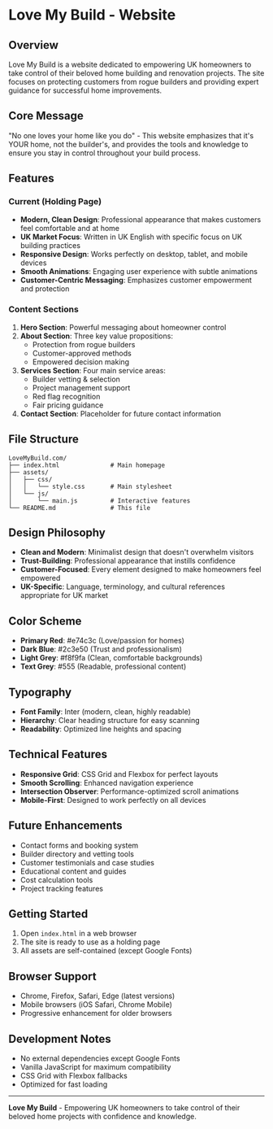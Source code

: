 # Love My Build - Website

## Overview
Love My Build is a website dedicated to empowering UK homeowners to take control of their beloved home building and renovation projects. The site focuses on protecting customers from rogue builders and providing expert guidance for successful home improvements.

## Core Message
"No one loves your home like you do" - This website emphasizes that it's YOUR home, not the builder's, and provides the tools and knowledge to ensure you stay in control throughout your build process.

## Features

### Current (Holding Page)
- **Modern, Clean Design**: Professional appearance that makes customers feel comfortable and at home
- **UK Market Focus**: Written in UK English with specific focus on UK building practices
- **Responsive Design**: Works perfectly on desktop, tablet, and mobile devices
- **Smooth Animations**: Engaging user experience with subtle animations
- **Customer-Centric Messaging**: Emphasizes customer empowerment and protection

### Content Sections
1. **Hero Section**: Powerful messaging about homeowner control
2. **About Section**: Three key value propositions:
   - Protection from rogue builders
   - Customer-approved methods
   - Empowered decision making
3. **Services Section**: Four main service areas:
   - Builder vetting & selection
   - Project management support
   - Red flag recognition
   - Fair pricing guidance
4. **Contact Section**: Placeholder for future contact information

## File Structure
```
LoveMyBuild.com/
├── index.html              # Main homepage
├── assets/
│   ├── css/
│   │   └── style.css       # Main stylesheet
│   └── js/
│       └── main.js         # Interactive features
└── README.md               # This file
```

## Design Philosophy
- **Clean and Modern**: Minimalist design that doesn't overwhelm visitors
- **Trust-Building**: Professional appearance that instills confidence
- **Customer-Focused**: Every element designed to make homeowners feel empowered
- **UK-Specific**: Language, terminology, and cultural references appropriate for UK market

## Color Scheme
- **Primary Red**: #e74c3c (Love/passion for homes)
- **Dark Blue**: #2c3e50 (Trust and professionalism)
- **Light Grey**: #f8f9fa (Clean, comfortable backgrounds)
- **Text Grey**: #555 (Readable, professional content)

## Typography
- **Font Family**: Inter (modern, clean, highly readable)
- **Hierarchy**: Clear heading structure for easy scanning
- **Readability**: Optimized line heights and spacing

## Technical Features
- **Responsive Grid**: CSS Grid and Flexbox for perfect layouts
- **Smooth Scrolling**: Enhanced navigation experience
- **Intersection Observer**: Performance-optimized scroll animations
- **Mobile-First**: Designed to work perfectly on all devices

## Future Enhancements
- Contact forms and booking system
- Builder directory and vetting tools
- Customer testimonials and case studies
- Educational content and guides
- Cost calculation tools
- Project tracking features

## Getting Started
1. Open `index.html` in a web browser
2. The site is ready to use as a holding page
3. All assets are self-contained (except Google Fonts)

## Browser Support
- Chrome, Firefox, Safari, Edge (latest versions)
- Mobile browsers (iOS Safari, Chrome Mobile)
- Progressive enhancement for older browsers

## Development Notes
- No external dependencies except Google Fonts
- Vanilla JavaScript for maximum compatibility
- CSS Grid with Flexbox fallbacks
- Optimized for fast loading

---

**Love My Build** - Empowering UK homeowners to take control of their beloved home projects with confidence and knowledge.
